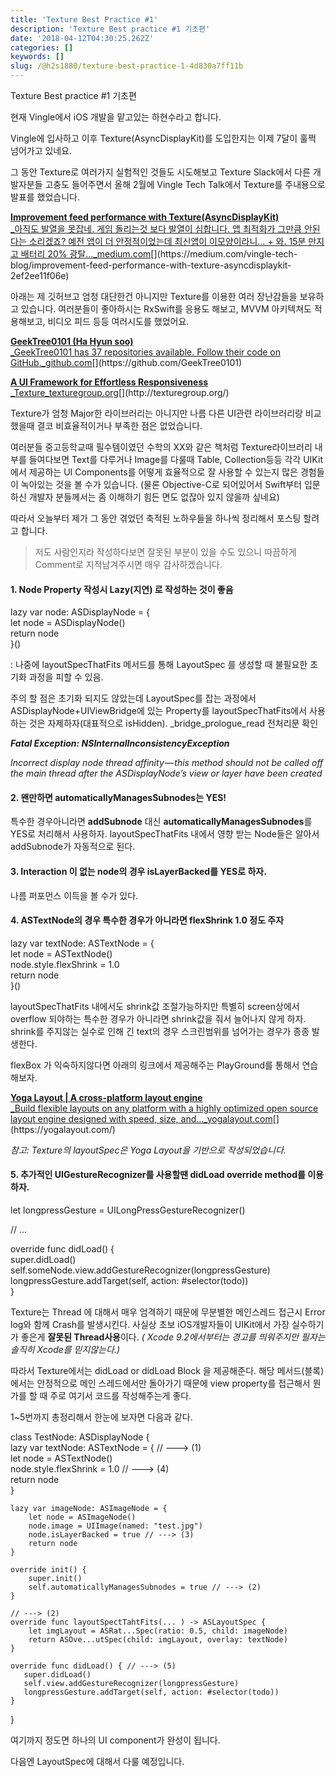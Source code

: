 ```yaml
---
title: 'Texture Best Practice #1'
description: 'Texture Best practice #1 기초편'
date: '2018-04-12T04:30:25.262Z'
categories: []
keywords: []
slug: /@h2s1880/texture-best-practice-1-4d830a7ff11b
---
```


Texture Best practice #1 기초편

현재 Vingle에서 iOS 개발을 맡고있는 하현수라고 합니다.

Vingle에 입사하고 이후 Texture(AsyncDisplayKit)를 도입한지는 이제 7달이 훌쩍 넘어가고 있네요.

그 동안 Texture로 여러가지 실험적인 것들도 시도해보고 Texture Slack에서 다른 개발자분들 고충도 들어주면서 올해 2월에 Vingle Tech Talk에서 Texture를 주내용으로 발표를 했었습니다.

[**Improvement feed performance with Texture(AsyncDisplayKit)**  
_아직도 발열을 못잡네. 게임 돌리는것 보다 발열이 심합니다. 앱 최적화가 그만큼 안된다는 소리겠죠? 예전 앱이 더 안정적이었는데 최신앱이 이모양이라니… + 와. 15분 만지고 배터리 20% 광탈…_medium.com](https://medium.com/vingle-tech-blog/improvement-feed-performance-with-texture-asyncdisplaykit-2ef2ee11f06e "https://medium.com/vingle-tech-blog/improvement-feed-performance-with-texture-asyncdisplaykit-2ef2ee11f06e")[](https://medium.com/vingle-tech-blog/improvement-feed-performance-with-texture-asyncdisplaykit-2ef2ee11f06e)

아래는 제 깃허브고 엄청 대단한건 아니지만 Texture를 이용한 여러 장난감들을 보유하고 있습니다. 여러분들이 좋아하시는 RxSwift를 응용도 해보고, MVVM 아키텍쳐도 적용해보고, 비디오 피드 등등 여러시도를 했었어요.

[**GeekTree0101 (Ha Hyun soo)**  
_GeekTree0101 has 37 repositories available. Follow their code on GitHub._github.com](https://github.com/GeekTree0101 "https://github.com/GeekTree0101")[](https://github.com/GeekTree0101)

[**A UI Framework for Effortless Responsiveness**  
_Texture_texturegroup.org](http://texturegroup.org/ "http://texturegroup.org/")[](http://texturegroup.org/)

Texture가 엄청 Major한 라이브러리는 아니지만 나름 다른 UI관련 라이브러리랑 비교했을때 결코 비효율적이거나 부족한 점은 없었습니다.

여러분들 중고등학교때 필수템이였던 수학의 XX와 같은 책처럼 Texture라이브러리 내부를 들여다보면 Text를 다루거나 Image를 다룰때 Table, Collection등등 각각 UIKit에서 제공하는 UI Components를 어떻게 효율적으로 잘 사용할 수 있는지 많은 경험들이 녹아있는 것을 볼 수가 있습니다. (물론 Objective-C로 되어있어서 Swift부터 입문하신 개발자 분들께서는 좀 이해하기 힘든 면도 없잖아 있지 않을까 싶네요)

따라서 오늘부터 제가 그 동안 겪었던 축적된 노하우들을 하나씩 정리해서 포스팅 할려고 합니다.

> 저도 사람인지라 작성하다보면 잘못된 부분이 있을 수도 있으니 따끔하게 Comment로 지적남겨주시면 매우 감사하겠습니다.

#### 1\. Node Property 작성시 Lazy(지연) 로 작성하는 것이 좋음

lazy var node: ASDisplayNode = {  
    let node = ASDisplayNode()  
    return node  
}()

: 나중에 layoutSpecThatFits 메서드를 통해 LayoutSpec 를 생성할 때 불필요한 초기화 과정을 피할 수 있음.

주의 할 점은 초기화 되지도 않았는데 LayoutSpec를 잡는 과정에서ASDisplayNode+UIViewBridge에 있는 Property를 layoutSpecThatFits에서 사용하는 것은 자제하자(대표적으로 isHidden). \_bridge\_prologue\_read 전처리문 확인

**_Fatal Exception: NSInternalInconsistencyException_**

_Incorrect display node thread affinity — this method should not be called off the main thread after the ASDisplayNode’s view or layer have been created_

#### 2\. 왠만하면 automaticallyManagesSubnodes는 YES!

특수한 경우아니라면 **addSubnode** 대신 **automaticallyManagesSubnodes**를 YES로 처리해서 사용하자. layoutSpecThatFits 내에서 영향 받는 Node들은 알아서 addSubnode가 자동적으로 된다.

#### 3\. Interaction 이 없는 node의 경우 **isLayerBacked**를 YES로 하자.

나름 퍼포먼스 이득을 볼 수가 있다.

#### 4\. ASTextNode의 경우 특수한 경우가 아니라면 flexShrink 1.0 정도 주자

lazy var textNode: ASTextNode = {  
    let node = ASTextNode()   
    node.style.flexShrink = 1.0  
    return node  
}()

layoutSpecThatFits 내에서도 shrink값 조절가능하지만 특별히 screen상에서 overflow 되야하는 특수한 경우가 아니라면 shrink값을 줘서 늘어나지 않게 하자. shrink를 주지않는 실수로 인해 긴 text의 경우 스크린범위를 넘어가는 경우가 종종 발생한다.

flexBox 가 익숙하지않다면 아래의 링크에서 제공해주는 PlayGround를 통해서 연습해보자.

[**Yoga Layout | A cross-platform layout engine**  
_Build flexible layouts on any platform with a highly optimized open source layout engine designed with speed, size, and…_yogalayout.com](https://yogalayout.com/ "https://yogalayout.com/")[](https://yogalayout.com/)

_참고: Texture의 layoutSpec은 Yoga Layout을 기반으로 작성되었습니다._

#### 5\. 추가적인 UIGestureRecognizer를 사용할땐 didLoad override method를 이용하자.

let longpressGesture = UILongPressGestureRecognizer()

// ...

override func didLoad() {  
   super.didLoad()  
   self.someNode.view.addGestureRecognizer(longpressGesture)  
   longpressGesture.addTarget(self, action: #selector(todo))  
}

Texture는 Thread 에 대해서 매우 엄격하기 때문에 무분별한 메인스레드 접근시 Error log와 함께 Crash를 발생시킨다. 사실상 초보 iOS개발자들이 UIKit에서 가장 실수하기가 좋은게 **잘못된 Thread사용**이다. _( Xcode 9.2에서부터는 경고를 띄워주지만 필자는 솔직히 Xcode를 믿지않는다.)_

따라서 Texture에서는 didLoad or didLoad Block 을 제공해준다. 해당 메서드(블록)에서는 안정적으로 메인 스레드에서만 돌아가기 때문에 view property를 접근해서 뭔가를 할 때 주로 여기서 코드를 작성해주는게 좋다.

1~5번까지 총정리해서 한눈에 보자면 다음과 같다.

class TestNode: ASDisplayNode {  
    lazy var textNode: ASTextNode = { // ---> (1)  
        let node = ASTextNode()  
        node.style.flexShrink = 1.0 // ---> (4)  
        return node  
    }

    lazy var imageNode: ASImageNode = {  
        let node = ASImageNode()  
        node.image = UIImage(named: "test.jpg")  
        node.isLayerBacked = true // ---> (3)  
        return node  
    }

    override init() {  
        super.init()  
        self.automaticallyManagesSubnodes = true // ---> (2)  
    }  
   
    // ---> (2)  
    override func layoutSpectTahtFits(... ) -> ASLayoutSpec {  
        let imgLayout = ASRat...Spec(ratio: 0.5, child: imageNode)  
        return ASOve...utSpec(child: imgLayout, overlay: textNode)  
    }

    override func didLoad() { // ---> (5)  
       super.didLoad()  
       self.view.addGestureRecognizer(longpressGesture)  
       longpressGesture.addTarget(self, action: #selector(todo))  
    }

}

여기까지 정도면 하나의 UI component가 완성이 됩니다.

다음엔 LayoutSpec에 대해서 다룰 예정입니다.